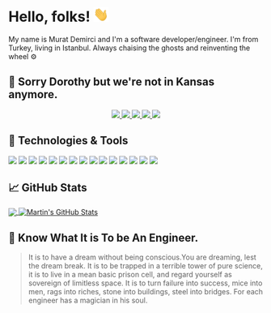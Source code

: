 # Hello, folks! <img src="https://raw.githubusercontent.com/muratdemirci/muratdemirci/master/wave.gif" width="30px">

My name is Murat Demirci and I'm a software developer/engineer. I'm from Turkey, living in Istanbul. Always chaising the ghosts and reinventing the wheel ⚙️

## 🧙 Sorry Dorothy but we're not in Kansas anymore.

<p align="middle">
  <a href="https://www.linkedin.com/in/recursiveself" title="Follow me on LinkedIn 👔">
    <img src="https://img.shields.io/badge/-Murat%20Demirci-6633cc?style=flat-square&logo=Linkedin&logoColor=white&link=https://www.linkedin.com/in/recursiveself" />
  </a>
  <a href="https://twitter.com/deusmur" title="Follow me on Twitter 🐦">
    <img src="https://img.shields.io/badge/deusmur-6633cc?style=flat-square&logo=Twitter&logoColor=white" />
  </a>
  <a href="https://www.instagram.com/deusmur" title="Follow me on Instagram 📸">
    <img src="https://img.shields.io/badge/deusmur-6633cc?style=flat-square&logo=Instagram&logoColor=white" />
  </a>
  <a href="https://medium.com/@deusmur" title="Follow me on Medium 📝">
    <img src="https://img.shields.io/badge/deusmur-6633cc?style=flat-square&logo=Medium&logoColor=white" />
  </a>
  <a href="https://dev.to/muratdemirci" title="Follow me on Dev.to 📀">
    <img src="https://img.shields.io/badge/murat%20demirci-6633cc?style=flat-square&logo=Dev.to&logoColor=white" />
  </a>
</p>

## 🔧 Technologies & Tools
![](https://img.shields.io/badge/OS-Linux-informational?style=flat&logo=linux&logoColor=white&color=2bbc8a)
![](https://img.shields.io/badge/Editor-Visual_Studio_Code-informational?style=flat&logo=visual-studio-code&logoColor=white&color=2bbc8a)
![](https://img.shields.io/badge/Code-PHP-informational?style=flat&logo=php&logoColor=white&color=2bbc8a)
![](https://img.shields.io/badge/Code-JavaScript-informational?style=flat&logo=javascript&logoColor=white&color=2bbc8a)
![](https://img.shields.io/badge/Code-Node.js-informational?style=flat&logo=node.js&logoColor=white&color=2bbc8a)
![](https://img.shields.io/badge/Code-React-informational?style=flat&logo=react&logoColor=white&color=2bbc8a)
![](https://img.shields.io/badge/Code-Vue-informational?style=flat&logo=vue.js&logoColor=white&color=2bbc8a)
![](https://img.shields.io/badge/Shell-Bash-informational?style=flat&logo=gnu-bash&logoColor=white&color=2bbc8a)
![](https://img.shields.io/badge/Tools-MySQL-informational?style=flat&logo=mysql&logoColor=white&color=2bbc8a)
![](https://img.shields.io/badge/Tools-PostgreSQL-informational?style=flat&logo=postgresql&logoColor=white&color=2bbc8a)
![](https://img.shields.io/badge/Tools-MongoDB-informational?style=flat&logo=mongodb&logoColor=white&color=2bbc8a)
![](https://img.shields.io/badge/Tools-Docker-informational?style=flat&logo=docker&logoColor=white&color=2bbc8a)
![](https://img.shields.io/badge/Tools-Kubernetes-informational?style=flat&logo=kubernetes&logoColor=white&color=2bbc8a)
![](https://img.shields.io/badge/Tools-Rancher-informational?style=flat&logo=rancher&logoColor=white&color=2bbc8a)
![](https://img.shields.io/badge/Cloud-Heroku-informational?style=flat&logo=heroku&logoColor=white&color=2bbc8a)

## &#x1f4c8; GitHub Stats

<a href="https://github.com/muratdemirci/muratdemirci">
  <img align="center" src="https://github-readme-stats.vercel.app/api/top-langs/?username=muratdemirci&hide=java,html&title_color=ffffff&text_color=c9cacc&icon_color=2bbc8a&bg_color=1d1f21" />
</a>
<a href="https://github.com/muratdemirci/muratdemirci">
  <img align="center" src="https://github-readme-stats.vercel.app/api?username=muratdemirci&show_icons=true&line_height=27&count_private=true&title_color=ffffff&text_color=c9cacc&icon_color=2bbc8a&bg_color=1d1f21" alt="Martin's GitHub Stats" />
</a> 

<!-- links to social media icons -->

<!-- icons with padding -->

[1.1]: http://i.imgur.com/tXSoThF.png (twitter icon with padding)
[2.1]: http://i.imgur.com/0o48UoR.png (github icon with padding)

<!-- icons without padding -->

[1.2]: http://i.imgur.com/wWzX9uB.png (twitter icon without padding)
[2.2]: http://i.imgur.com/9I6NRUm.png (github icon without padding)
[3.2]: https://raw.githubusercontent.com/muratdemirci/muratdemirci/master/linkedin-3-16.png (LinkedIn icon without padding)


<!-- links to your social media accounts -->

[1]: https://twitter.com/deusmur
[2]: https://github.com/muratdemirci
[3]: https://www.linkedin.com/in/recursiveself/


<!-- Resources -->
<!-- Template https://github.com/MartinHeinz/MartinHeinz --->
<!-- Icons: https://simpleicons.org/ -->
<!-- GitHub Stats: https://github.com/anuraghazra/github-readme-stats -->
<!-- Emojis: https://emojipedia.org/emoji/ -->
<!-- HTML Emojis: https://www.fileformat.info/index.htm -->
<!-- Shields: https://shields.io/ -->
<!-- Awesome GitHub Profile README: https://github.com/abhisheknaiidu/awesome-github-profile-readme -->

## :car: Know What It is To be An Engineer.
> It is to have a dream without being conscious.You are dreaming, lest the dream break.
> It is to be trapped in a terrible tower of pure science, it is to live in a mean basic prison cell, and regard yourself as sovereign of limitless space.
> It is to turn failure into success, mice into men, rags into riches, stone into buildings, steel into bridges.
> For each engineer has a magician in his soul.

